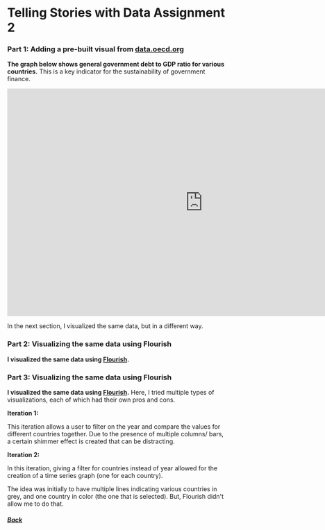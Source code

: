 # Telling Stories with Data Assignment 2

### Part 1: Adding a pre-built visual from [data.oecd.org]( https://data.oecd.org/)

**The graph below shows general government debt to GDP ratio for various countries.** This is a key indicator for the sustainability of government finance. 

<iframe src="https://data.oecd.org/chart/69BF" width="900" height="525" style="border: 0" mozallowfullscreen="true" webkitallowfullscreen="true" allowfullscreen="true"><a href="https://data.oecd.org/chart/69BF" target="_blank">OECD Chart: General government debt, Total, % of GDP, Annual, 2018</a></iframe>

In the next section, I visualized the same data, but in a different way. 

### Part 2: Visualizing the same data using Flourish

**I visualized the same data using [Flourish](flourish.studio).**

<div class="flourish-embed flourish-chart" data-src="visualisation/4276039"><script src="https://public.flourish.studio/resources/embed.js"></script></div>


### Part 3: Visualizing the same data using Flourish

**I visualized the same data using [Flourish](flourish.studio).**
Here, I tried multiple types of visualizations, each of which had their own pros and cons. 

**Iteration 1:** 


<div class="flourish-embed flourish-chart" data-src="visualisation/4280910"><script src="https://public.flourish.studio/resources/embed.js"></script></div>

This iteration allows a user to filter on the year and compare the values for different countries together. Due to the presence of multiple columns/ bars, a certain shimmer effect is created that can be distracting. 

**Iteration 2:**

In this iteration, giving a filter for countries instead of year allowed for the creation of a time series graph (one for each country). 


<div class="flourish-embed flourish-chart" data-src="visualisation/4280878"><script src="https://public.flourish.studio/resources/embed.js"></script></div>

The idea was initially to have multiple lines indicating various countries in grey, and one country in color (the one that is selected). But, Flourish didn't allow me to do that. 

##### [Back](TSWD.md)
